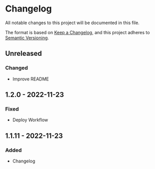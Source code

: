 # Changelog

All notable changes to this project will be documented in this file.

The format is based on [Keep a Changelog](https://keepachangelog.com/en/1.0.0/),
and this project adheres to [Semantic Versioning](https://semver.org/spec/v2.0.0.html).

## Unreleased

### Changed
- Improve README

## 1.2.0 - 2022-11-23
### Fixed
- Deploy Workflow

## 1.1.11 - 2022-11-23
### Added
- Changelog
